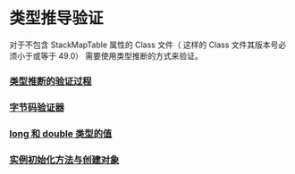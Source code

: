 # 类型推导验证 

对于不包含 StackMapTable 属性的 Class 文件（ 这样的 Class 文件其版本号必须小于或等于 49.0） 需要使用类型推断的方式来验证。 

### [类型推断的验证过程](VerificationProcedureForTypeInference.md)

### [字节码验证器](BytecodeVerifier.md)

### [long 和 double 类型的值](ValuesOfLongAndDoubleTypes.md)

### [实例初始化方法与创建对象](InstanceInitializationMethodAndObject.md)